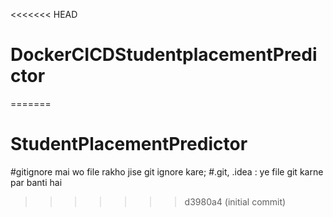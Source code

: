<<<<<<< HEAD
# DockerCICDStudentplacementPredictor
=======
# StudentPlacementPredictor
#gitignore mai wo file rakho jise git ignore kare;
#.git, .idea : ye file git karne par banti hai
>>>>>>> d3980a4 (initial commit)
